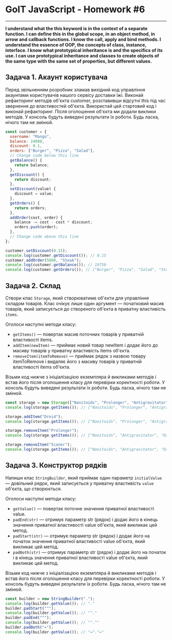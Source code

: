 # GoIT JavaScript - Homework #6

---

**I understand what the this keyword is in the context of a separate function. I can define this in the global scope, in an object method, in arrow and callback functions. I know the call, apply and bind methods. I understand the essence of OOP, the concepts of class, instance, interface. I know what prototypical inheritance is and the specifics of its use. I can use prototypical inheritance and classes to create objects of the same type with the same set of properties, but different values.**

## Задача 1. Акаунт користувача

Перед звільненням розробник зламав вихідний код управління акаунтами користувачів нашого сервісу доставки їжі. Виконай рефакторинг методів об'єкта customer, розставивши відсутні this під час звернення до властивостей об'єкта.
Використай цей стартовий код і виконай рефакторинг. Після оголошення об'єкта ми додали виклики методів. У консоль будуть виведені результати їх роботи. Будь ласка, нічого там не змінюй.

```js
const customer = {
  username: "Mango",
  balance: 24000,
  discount: 0.1,
  orders: ["Burger", "Pizza", "Salad"],
  // Change code below this line
  getBalance() {
    return balance;
  },
  getDiscount() {
    return discount;
  },
  setDiscount(value) {
    discount = value;
  },
  getOrders() {
    return orders;
  },
  addOrder(cost, order) {
    balance -= cost - cost * discount;
    orders.push(order);
  },
  // Change code above this line
};

customer.setDiscount(0.15);
console.log(customer.getDiscount()); // 0.15
customer.addOrder(5000, "Steak");
console.log(customer.getBalance()); // 19750
console.log(customer.getOrders()); // ["Burger", "Pizza", "Salad", "Steak"]
```

## Задача 2. Склад

Створи клас `Storage`, який створюватиме об'єкти для управління складом товарів. Клас очікує лише один аргумент — початковий масив товарів, який записується до створеного об'єкта в приватну властивість `items`.

Оголоси наступні методи класу:

- `getItems()` — повертає масив поточних товарів у приватній властивості items.
- `addItem(newItem)` — приймає новий товар newItem і додає його до масиву товарів у приватну властивість items об'єкта.
- `removeItem(itemToRemove)` — приймає рядок з назвою товару itemToRemove і видаляє його з масиву товарів у приватній властивості items об'єкта.

Візьми код нижче з ініціалізацією екземпляра й викликами методів і встав його після оголошення класу для перевірки коректності роботи. У консоль будуть виведені результати їх роботи. Будь ласка, нічого там не змінюй.

```js
const storage = new Storage(["Nanitoids", "Prolonger", "Antigravitator"]);
console.log(storage.getItems()); // ["Nanitoids", "Prolonger", "Antigravitator"]

storage.addItem("Droid");
console.log(storage.getItems()); // ["Nanitoids", "Prolonger", "Antigravitator", "Droid"]

storage.removeItem("Prolonger");
console.log(storage.getItems()); // ["Nanitoids", "Antigravitator", "Droid"]

storage.removeItem("Scaner");
console.log(storage.getItems()); // ["Nanitoids", "Antigravitator", "Droid"]
```

## Задача 3. Конструктор рядків

Напиши клас `StringBuilder`, який приймає один параметр `initialValue` — довільний рядок, який записується у приватну властивість `value` об'єкта, що створюється.

Оголоси наступні методи класу:

- `getValue()` — повертає поточне значення приватної властивості value.
- `padEnd(str)` — отримує параметр str (рядок) і додає його в кінець значення приватної властивості value об'єкта, який викликає цей метод.
- `padStart(str)` — отримує параметр str (рядок) і додає його на початок значення приватної властивості value об'єкта, який викликає цей метод.
- `padBoth(str)` — отримує параметр str (рядок) і додає його на початок і в кінець значення приватної властивості value об'єкта, який викликає цей метод.

Візьми код нижче з ініціалізацією екземпляра й викликами методів і встав його після оголошення класу для перевірки коректності роботи. У консоль будуть виведені результати їх роботи. Будь ласка, нічого там не змінюй.

```js
const builder = new StringBuilder(".");
console.log(builder.getValue()); // "."
builder.padStart("^");
console.log(builder.getValue()); // "^."
builder.padEnd("^");
console.log(builder.getValue()); // "^.^"
builder.padBoth("=");
console.log(builder.getValue()); // "=^.^="
```
